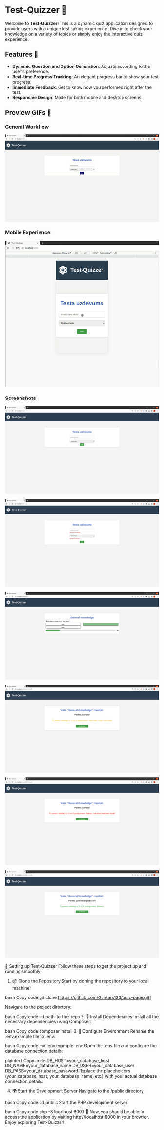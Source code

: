 # Test-Quizzer 📝

Welcome to **Test-Quizzer**! This is a dynamic quiz application designed to provide users with a unique test-taking experience. Dive in to check your knowledge on a variety of topics or simply enjoy the interactive quiz experience.

## Features 🌟

- **Dynamic Question and Option Generation**: Adjusts according to the user's preference.
- **Real-time Progress Tracking**: An elegant progress bar to show your test progress.
- **Immediate Feedback**: Get to know how you performed right after the test.
- **Responsive Design**: Made for both mobile and desktop screens.

## Preview GIFs 🎥

### General Workflow
![General Workflow GIF](public/pictures/preview.gif)

### Mobile Experience
![Mobile Experience GIF](public/pictures/mobile_preview.gif)

### Screenshots
![Index page](public/pictures/1.png)

![Index page 2](public/pictures/2.png)

![Test page](public/pictures/3.png)

![Result 1](public/pictures/4.png)

![Result 2](public/pictures/5.png)

![Result 3](public/pictures/6.png)

🚀 Setting up Test-Quizzer
Follow these steps to get the project up and running smoothly:

1. 📦 Clone the Repository
   Start by cloning the repository to your local machine:

bash
Copy code
git clone [https://github.com/Guntars123/quiz-page.git]

Navigate to the project directory:

bash
Copy code
cd path-to-the-repo
2. 🧪 Install Dependencies
   Install all the necessary dependencies using Composer:

bash
Copy code
composer install
3. 🔧 Configure Environment
   Rename the .env.example file to .env:

bash
Copy code
mv .env.example .env
Open the .env file and configure the database connection details:

plaintext
Copy code
DB_HOST=your_database_host
DB_NAME=your_database_name
DB_USER=your_database_user
DB_PASS=your_database_password
Replace the placeholders (your_database_host, your_database_name, etc.) with your actual database connection details.

4. 🌍 Start the Development Server
   Navigate to the /public directory:

bash
Copy code
cd public
Start the PHP development server:

bash
Copy code
php -S localhost:8000
🎉 Now, you should be able to access the application by visiting http://localhost:8000 in your browser. Enjoy exploring Test-Quizzer!